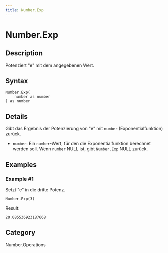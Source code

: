 ```yaml
---
title: Number.Exp
---
```


# Number.Exp


## Description

Potenziert &#34;e&#34; mit dem angegebenen Wert.


## Syntax

```powerquery
Number.Exp(
    number as number
) as number
```


## Details

Gibt das Ergebnis der Potenzierung von "e" mit <code>number</code> (Exponentialfunktion) zurück.      <ul>        <li><code>number</code>: Ein <code>number</code>-Wert, für den die Exponentialfunktion berechnet werden soll. Wenn <code>number</code> NULL ist, gibt <code>Number.Exp</code> NULL zurück. </li>      </ul>


## Examples

### Example #1 
Setzt &#34;e&#34; in die dritte Potenz.
```powerquery
Number.Exp(3)
```

Result: 
```powerquery
20.085536923187668
```




## Category
Number.Operations
